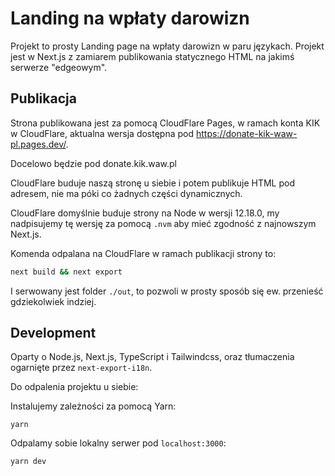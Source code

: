 # Landing na wpłaty darowizn

Projekt to prosty Landing page na wpłaty darowizn w paru językach. Projekt jest w Next.js z zamiarem publikowania statycznego HTML na jakimś serwerze "edgeowym".

## Publikacja

Strona publikowana jest za pomocą CloudFlare Pages, w ramach konta KIK w CloudFlare, aktualna wersja dostępna pod https://donate-kik-waw-pl.pages.dev/.

Docelowo będzie pod donate.kik.waw.pl

CloudFlare buduje naszą stronę u siebie i potem publikuje HTML pod adresem, nie ma póki co żadnych części dynamicznych.

CloudFlare domyślnie buduje strony na Node w wersji 12.18.0, my nadpisujemy tę wersję za pomocą `.nvm` aby mieć zgodność z najnowszym Next.js.

Komenda odpalana na CloudFlare w ramach publikacji strony to:
```sh
next build && next export
```

I serwowany jest folder `./out`, to pozwoli w prosty sposób się ew. przenieść gdziekolwiek indziej.

## Development

Oparty o Node.js, Next.js, TypeScript i Tailwindcss, oraz tłumaczenia ogarnięte przez `next-export-i18n`.

Do odpalenia projektu u siebie:

Instalujemy zależności za pomocą Yarn:
```shell
yarn
```

Odpalamy sobie lokalny serwer pod `localhost:3000`:
```shell
yarn dev
```
